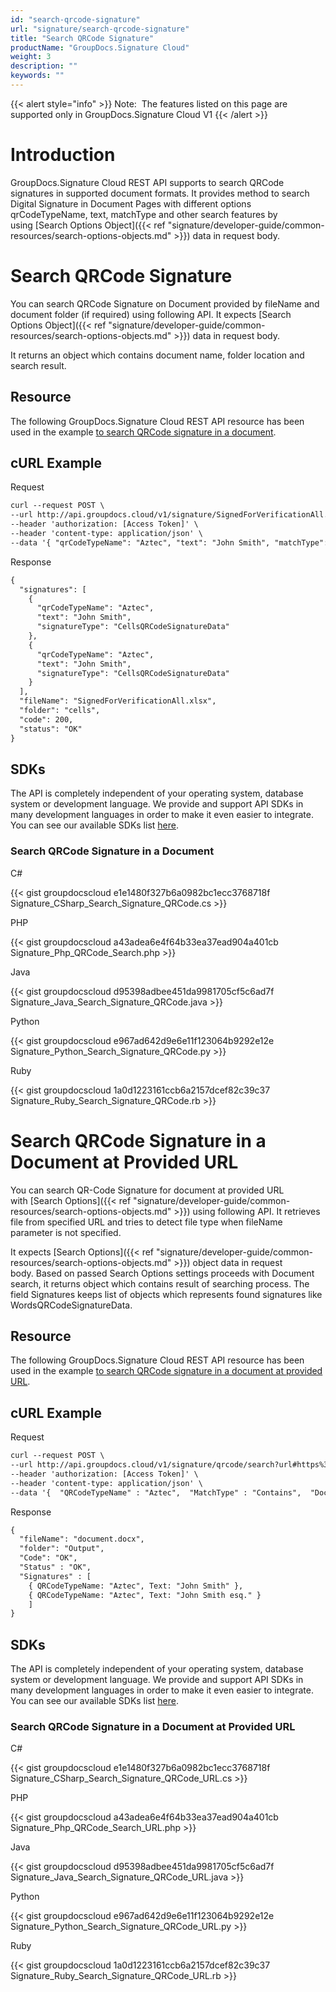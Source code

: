 ```yaml
---
id: "search-qrcode-signature"
url: "signature/search-qrcode-signature"
title: "Search QRCode Signature"
productName: "GroupDocs.Signature Cloud"
weight: 3
description: ""
keywords: ""
---
```


{{< alert style="info" >}}
Note:  The features listed on this page are supported only in GroupDocs.Signature Cloud V1
{{< /alert >}}










# Introduction #

GroupDocs.Signature Cloud REST API supports to search QRCode signatures in supported document formats. It provides method to search Digital Signature in Document Pages with different options qrCodeTypeName, text, matchType and other search features by using [Search Options Object]({{< ref "signature/developer-guide/common-resources/search-options-objects.md" >}}) data in request body.

# Search QRCode Signature #

You can search QRCode Signature on Document provided by fileName and document folder (if required) using following API. It expects [Search Options Object]({{< ref "signature/developer-guide/common-resources/search-options-objects.md" >}}) data in request body.

It returns an object which contains document name, folder location and search result.

## Resource ##

The following GroupDocs.Signature Cloud REST API resource has been used in the example [to search QRCode signature in a document](https://apireference.groupdocs.cloud/signature/#!/Search/PostSearchQRCode).

## cURL Example ##





 Request

```html 
curl --request POST \
--url http://api.groupdocs.cloud/v1/signature/SignedForVerificationAll.xlsx/QRCode/search?folder#signed \
--header 'authorization: [Access Token]' \
--header 'content-type: application/json' \
--data '{ "qrCodeTypeName": "Aztec", "text": "John Smith", "matchType": "Contains", "documentPageNumber": 1, "pagesSetup": { "firstPage": true, "lastPage": false, "oddPages": false, "evenPages": false, "pageNumbers": [ 1 ] }, "searchAllPages": true, "OptionsType": "CellsSearchQRCodeOptionsData" }'

 ```




 Response

```html 
{
  "signatures": [
    {
      "qrCodeTypeName": "Aztec",
      "text": "John Smith",
      "signatureType": "CellsQRCodeSignatureData"
    },
    {
      "qrCodeTypeName": "Aztec",
      "text": "John Smith",
      "signatureType": "CellsQRCodeSignatureData"
    }
  ],
  "fileName": "SignedForVerificationAll.xlsx",
  "folder": "cells",
  "code": 200,
  "status": "OK"
}
 ```






## SDKs ##

The API is completely independent of your operating system, database system or development language. We provide and support API SDKs in many development languages in order to make it even easier to integrate. You can see our available SDKs list [here](https://github.com/groupdocs-signature-cloud).

### Search QRCode Signature in a Document ###





 C#




{{< gist groupdocscloud e1e1480f327b6a0982bc1ecc3768718f Signature_CSharp_Search_Signature_QRCode.cs >}}







 PHP




{{< gist groupdocscloud a43adea6e4f64b33ea37ead904a401cb Signature_Php_QRCode_Search.php >}}







 Java




{{< gist groupdocscloud d95398adbee451da9981705cf5c6ad7f Signature_Java_Search_Signature_QRCode.java >}}







 Python




{{< gist groupdocscloud e967ad642d9e6e11f123064b9292e12e Signature_Python_Search_Signature_QRCode.py >}}







 Ruby




{{< gist groupdocscloud 1a0d1223161ccb6a2157dcef82c39c37 Signature_Ruby_Search_Signature_QRCode.rb >}}







 

# Search QRCode Signature in a Document at Provided URL #

You can search QR-Code Signature for document at provided URL with [Search Options]({{< ref "signature/developer-guide/common-resources/search-options-objects.md" >}}) using following API. It retrieves file from specified URL and tries to detect file type when fileName parameter is not specified.

It expects [Search Options]({{< ref "signature/developer-guide/common-resources/search-options-objects.md" >}}) object data in request body. Based on passed Search Options settings proceeds with Document search, it returns object which contains result of searching process. The field Signatures keeps list of objects which represents found signatures like WordsQRCodeSignatureData.

## Resource ##

The following GroupDocs.Signature Cloud REST API resource has been used in the example [to search QRCode signature in a document at provided URL](https://apireference.groupdocs.cloud/signature/#!/Search/PostSearchQRCodeFromUrl).

## cURL Example ##





 Request

```html 
curl --request POST \
--url http://api.groupdocs.cloud/v1/signature/qrcode/search?url#https%3a%2f%2fwww.dropbox.com%2fs%2fumokluz338w4ng7%2fone-page.docx%3fdl%3d1 \
--header 'authorization: [Access Token]' \
--header 'content-type: application/json' \
--data '{  "QRCodeTypeName" : "Aztec",  "MatchType" : "Contains",  "DocumentPageNumber": 1,  "Text": "John Smith",  "SearchAllPages" : true,  "OptionsType" : "WordsSearchQRCodeOptionsData" }'

 ```




 Response

```html 
{
  "fileName": "document.docx",
  "folder": "Output",
  "Code": "OK",
  "Status" : "OK",
  "Signatures" : [
    { QRCodeTypeName: "Aztec", Text: "John Smith" }, 
    { QRCodeTypeName: "Aztec", Text: "John Smith esq." }
    ]
}
 ```






## SDKs ##

The API is completely independent of your operating system, database system or development language. We provide and support API SDKs in many development languages in order to make it even easier to integrate. You can see our available SDKs list [here](https://github.com/groupdocs-signature-cloud).

### Search QRCode Signature in a Document at Provided URL ###





 C#




{{< gist groupdocscloud e1e1480f327b6a0982bc1ecc3768718f Signature_CSharp_Search_Signature_QRCode_URL.cs >}}







 PHP




{{< gist groupdocscloud a43adea6e4f64b33ea37ead904a401cb Signature_Php_QRCode_Search_URL.php >}}







 Java




{{< gist groupdocscloud d95398adbee451da9981705cf5c6ad7f Signature_Java_Search_Signature_QRCode_URL.java >}}







 Python




{{< gist groupdocscloud e967ad642d9e6e11f123064b9292e12e Signature_Python_Search_Signature_QRCode_URL.py >}}







 Ruby




{{< gist groupdocscloud 1a0d1223161ccb6a2157dcef82c39c37 Signature_Ruby_Search_Signature_QRCode_URL.rb >}}







